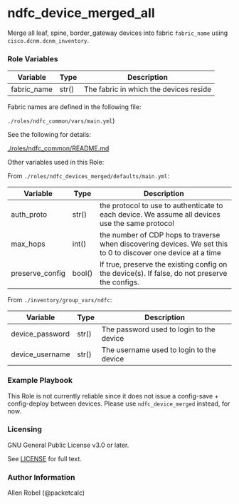 # ndfc_device_merged_all

Merge all leaf, spine, border_gateway devices into fabric ``fabric_name`` using ``cisco.dcnm.dcnm_inventory``.

### Role Variables

Variable        | Type  | Description
----------------|-------|----------------------------------------
fabric_name     | str() | The fabric in which the devices reside

Fabric names are defined in the following file:

``./roles/ndfc_common/vars/main.yml``)

See the following for details:

[./roles/ndfc_common/README.md](https://github.com/allenrobel/ndfc-roles/tree/master/roles/ndfc_common/README.md)

Other variables used in this Role:

From ``./roles/ndfc_devices_merged/defaults/main.yml``:

Variable        | Type   | Description
----------------|--------|------------
auth_proto      | str()  | the protocol to use to authenticate to each device.  We assume all devices use the same protocol
max_hops        | int()  | the number of CDP hops to traverse when discovering devices. We set this to 0 to discover one device at a time
preserve_config | bool() | If true, preserve the existing config on the device(s).  If false, do not preserve the configs.

From ``./inventory/group_vars/ndfc``:

Variable              | Type    | Description
----------------------|---------|------------
device_password       | str()   | The password used to login to the device
device_username       | str()   | The username used to login to the device

### Example Playbook

This Role is not currently reliable since it does not issue a config-save + config-deploy between devices.  Please use ``ndfc_device_merged`` instead, for now.

### Licensing

GNU General Public License v3.0 or later.

See [LICENSE](https://www.gnu.org/licenses/gpl-3.0.txt) for full text.

### Author Information

Allen Robel (@packetcalc)
